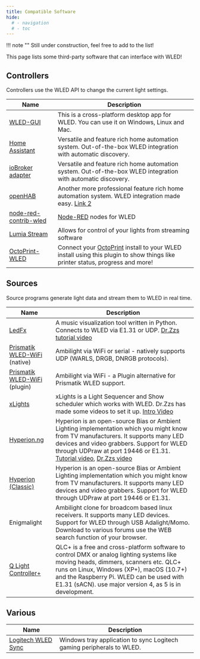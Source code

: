 ```yaml
---
title: Compatible Software
hide:
  # - navigation
  # - toc
---
```


!!! note ""
    Still under construction, feel free to add to the list!

This page lists some third-party software that can interface with WLED!

## Controllers

Controllers use the WLED API to change the current light settings.

| Name | Description |
|---|---|
[WLED-GUI](https://github.com/WoodyLetsCode/WLED-GUI) | This is a cross-platform desktop app for WLED. You can use it on Windows, Linux and Mac.
[Home Assistant](https://www.home-assistant.io/integrations/wled/) | Versatile and feature rich home automation system. Out-of-the-box WLED integration with automatic discovery.
[ioBroker adapter](https://github.com/iobroker-community-adapters/ioBroker.wled) | Versatile and feature rich home automation system. Out-of-the-box WLED integration with automatic discovery.
[openHAB](https://community.openhab.org/t/wled-a-binding-for-controlling-led-strips-and-strings-from-an-opensource-esp8266-project/87286) | Another more professional feature rich home automation system. WLED integration made easy. [Link 2](https://community.openhab.org/t/solved-wled-please-make-this-work-in-openhab/82783") |
| [node-red-contrib-wled](https://flows-new.nodered.org/node/node-red-contrib-wled) | [Node-RED](https://nodered.org) nodes for WLED |
| [Lumia Stream](https://lumiastream.com/) | Allows for control of your lights from streaming software |
| [OctoPrint-WLED](https://plugins.octoprint.org/plugins/wled) | Connect your [OctoPrint](https://octoprint.org) install to your WLED install using this plugin to show things like printer status, progress and more! |

## Sources

Source programs generate light data and stream them to WLED in real time.

| Name | Description |
|---|---|
[LedFx](https://github.com/LedFx/LedFx) | A music visualization tool written in Python. Connects to WLED via E1.31 or UDP. [Dr.Zzs tutorial video](https://www.youtube.com/watch?v=ipSfQdfX4fE)
[Prismatik WLED-WiFi](https://github.com/psieg/Lightpack) (native) | Ambilight via WiFi or serial - natively supports UDP (WARLS, DRGB, DNRGB protocols).
[Prismatik WLED-WiFi](https://github.com/Lord-FEAR/Prismatik-WLED-WiFi) (plugin) | Ambilight via WiFi - a Plugin alternative for Prismatik WLED support.
[xLights](http://xlights.org/) | xLights is a Light Sequencer and Show scheduler which works with WLED. Dr.Zzs has made some videos to set it up. [Intro Video](https://www.youtube.com/watch?v=p7wV6A26Gak)
[Hyperion.ng](https://hyperion-project.org/) | Hyperion is an open-source Bias or Ambient Lighting implementation which you might know from TV manufacturers. It supports many LED devices and video grabbers. Support for WLED through UDPraw at port 19446 or E1.31. [Tutorial video](https://www.youtube.com/watch?v=SudT6AjwwOM), [Dr.Zzs video](https://youtu.be/urOEHzbV48A?t=649)
[Hyperion (Classic)](https://hyperion-project.org/) | Hyperion is an open-source Bias or Ambient Lighting implementation which you might know from TV manufacturers. It supports many LED devices and video grabbers. Support for WLED through UDPraw at port 19446 or E1.31.
Enigmalight | Ambilight clone for broadcom based linux receivers.  It supports many LED devices. Support for WLED through USB Adalight/Momo. Download to various forums use the WEB search function of your browser.
[Q Light Controller+](https://www.qlcplus.org/) | QLC+ is a free and cross-platform software to control DMX or analog lighting systems like moving heads, dimmers, scanners etc. QLC+ runs on Linux, Windows (XP+), macOS (10.7+) and the Raspberry Pi. WLED can be used with E1.31 (sACN). use major version 4, as 5 is in development.

## Various

| Name | Description |
|---|---|
[Logitech WLED Sync](https://github.com/hkayy/Logitech-WLED-Sync) | Windows tray application to sync Logitech gaming peripherals to WLED.
